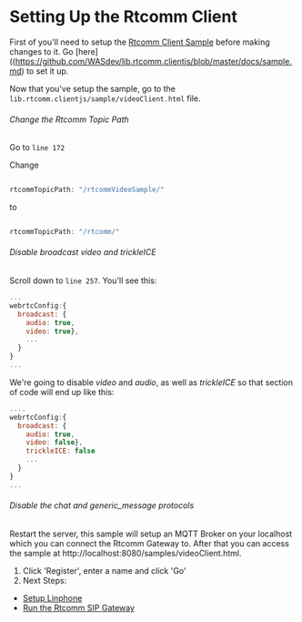 
# Setting Up the Rtcomm Client

First of you'll need to setup the [Rtcomm Client Sample](https://github.com/WASdev/lib.rtcomm.clientjs/blob/master/docs/sample.md) before making changes to it. Go [here]((https://github.com/WASdev/lib.rtcomm.clientjs/blob/master/docs/sample.md) to set it up.

Now that you've setup the sample, go to the  <code>lib.rtcomm.clientjs/sample/videoClient.html</code> file.

###### Change the Rtcomm Topic Path

Go to <code>line 172</code>

Change
```javascript

rtcommTopicPath: "/rtcommVideoSample/"
```
to

```javascript

rtcommTopicPath: "/rtcomm/"
```

###### Disable broadcast video and trickleICE

Scroll down to <code>line 257</code>. You'll see this:

```javascript
...
webrtcConfig:{
  broadcast: {
    audio: true,
    video: true},
    ...
  }
}
...
```

We're going to disable *video* and *audio*, as well as *trickleICE* so that section of code will end up like this:

```javascript
....
webrtcConfig:{
  broadcast: {
    audio: true,
    video: false},
    trickleICE: false
    ...
  }
}
...

```

###### Disable the chat and generic_message protocols



Restart the server, this sample will setup an MQTT Broker on your localhost which you can connect the Rtcomm Gateway to. After that you can access the sample at http://localhost:8080/samples/videoClient.html.
1. Click 'Register', enter a name and click 'Go'
2. Next Steps:
  + [Setup Linphone](docs/setup-linphone.md)
  + [Run the Rtcomm SIP Gateway](README.md)
